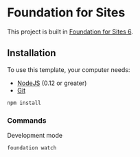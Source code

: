 # Foundation for Sites

This project is built in [Foundation for Sites 6](http://foundation.zurb.com/sites).

## Installation

To use this template, your computer needs:

- [NodeJS](https://nodejs.org/en/) (0.12 or greater)
- [Git](https://git-scm.com/)

```bash
npm install
```

### Commands

Development mode

```bash
foundation watch
```
